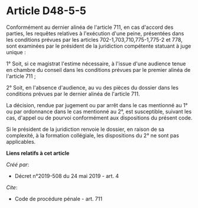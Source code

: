 # Article D48-5-5

Conformément au dernier alinéa de l'article 711, en cas d'accord des parties, les requêtes relatives à l'exécution d'une
peine, présentées dans les conditions prévues par les articles 702-1,703,710,775-1,775-2 et 778, sont examinées par le
président de la juridiction compétente statuant à juge unique : 

1° Soit, si ce magistrat l'estime nécessaire, à l'issue d'une audience tenue en chambre du conseil dans les conditions
prévues par le premier alinéa de l'article 711 ; 

2° Soit, en l'absence d'audience, au vu des pièces du dossier dans les conditions prévues par le dernier alinéa de l'article
711. 

La décision, rendue par jugement ou par arrêt dans le cas mentionné au 1° ou par ordonnance dans le cas mentionné au 2°, est
susceptible, suivant les cas, d'appel ou de pourvoi conformément aux dispositions du présent code. 

Si le président de la juridiction renvoie le dossier, en raison de sa complexité, à la formation collégiale, les dispositions
du 2° ne sont pas applicables.

**Liens relatifs à cet article**

_Créé par_:

  - Décret n°2019-508 du 24 mai 2019 - art. 4

_Cite_:

  - Code de procédure pénale - art. 711
